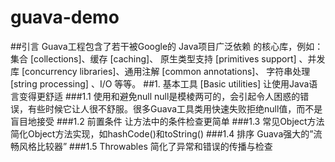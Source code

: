 # guava-demo
##引言
           Guava工程包含了若干被Google的 Java项目广泛依赖 的核心库，例如：集合 [collections]、缓存 [caching]、
        原生类型支持 [primitives support] 、并发库 [concurrency libraries]、通用注解 [common annotations]、
        字符串处理 [string processing] 、I/O 等等。
##1. 基本工具 [Basic utilities]
        让使用Java语言变得更舒适
###1.1 使用和避免null
        null是模棱两可的，会引起令人困惑的错误，有些时候它让人很不舒服。很多Guava工具类用快速失败拒绝null值，而不是盲目地接受
###1.2 前置条件
        让方法中的条件检查更简单
###1.3 常见Object方法
        简化Object方法实现，如hashCode()和toString()
###1.4 排序
        Guava强大的”流畅风格比较器”
###1.5 Throwables
        简化了异常和错误的传播与检查
